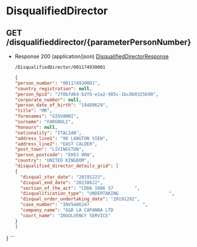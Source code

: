 # DisqualifiedDirector


## GET /disqualifieddirector/{parameterPersonNumber}
- Response 200 (application/json)
[DisqualifiedDirectorResponse](DisqualifiedDirectorResponse.md)

    ```
   /DisqualifiedDirector/001174930001
    ```
    ```json
   {
  "person_number": "001174930001",
  "country_registration": null,
  "person_hpid": "2f0b7d64-b2f6-e1a2-985c-1bc8b0325b90",
  "corporate_number": null,
  "person_date_of_birth": "19480629",
  "title": "MR",
  "forenames": "GIOVANNI",
  "surname": "FARGNOLI",
  "honours": null,
  "nationality": "ITALIAN",
  "address_line1": "90 LANGTON VIEW",
  "address_line2": "EAST CALDER",
  "post_town": "LIVINGSTON",
  "person_postcode": "EH53 0RA",
  "country": "UNITED KINGDOM",
  "disqualified_director_details_grid": [
    {
      "disqual_star_date": "20191223",
      "disqual_end_date": "20230622",
      "section_of_the_act": "CDDA 1986 S7        ",
      "disqualification_type": "UNDERTAKING                   ",
      "disqual_order_undertaking_date": "20191202",
      "case_number": "INV5486247                    ",
      "company_name": "G&D LA CAPANNA LTD                                                                                                                                              ",
      "court_name": "INSOLVENCY SERVICE"
    }
  ]
}
    ```
